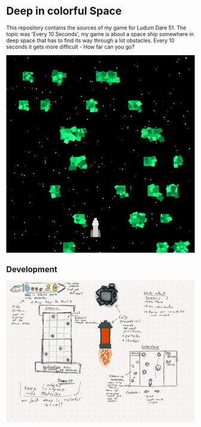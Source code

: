 # Deep in colorful Space

This repository contains the sources of my game for Ludum Dare 51.
The topic was 'Every 10 Seconds', my game is about a space ship somewhere in deep space
that has to find its way through a lot obstacles. Every 10 seconds it gets more difficult - How far can you go?

![in-game](doc/in-game.png)

## Development 

![idea](doc/idea.jpg)
